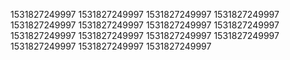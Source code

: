 1531827249997
1531827249997
1531827249997
1531827249997
1531827249997
1531827249997
1531827249997
1531827249997
1531827249997
1531827249997
1531827249997
1531827249997
1531827249997
1531827249997
1531827249997